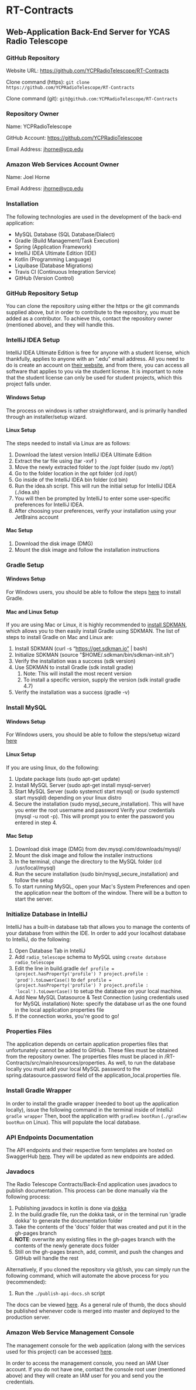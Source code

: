 # RT-Contracts

## Web-Application Back-End Server for YCAS Radio Telescope

### GitHub Repository
Website URL: https://github.com/YCPRadioTelescope/RT-Contracts

Clone command (https): ```git clone https://github.com/YCPRadioTelescope/RT-Contracts```

Clone command (git): ```git@github.com:YCPRadioTelescope/RT-Contracts```

### Repository Owner
Name: YCPRadioTelescope

GitHub Account: https://github.com/YCPRadioTelescope

Email Address: jhorne@ycp.edu

### Amazon Web Services Account Owner
Name: Joel Horne

Email Address: jhorne@ycp.edu

### Installation

The following technologies are used in the development of the back-end application:

* MySQL Database (SQL Database/Dialect)
* Gradle (Build Management/Task Execution)
* Spring (Application Framework)
* IntelliJ IDEA Ultimate Edition (IDE)
* Kotlin (Programming Language)
* Liquibase (Database Migrations)
* Travis CI (Continuous Integration Service)
* GitHub (Version Control)

### GitHub Repository Setup

You can clone the repository using either the https or the git commands supplied above, but in order to contribute
to the repository, you must be added as a contributor. To achieve this, contact the repository owner (mentioned 
above), and they will handle this.

### IntelliJ IDEA Setup

IntelliJ IDEA Ultimate Edition is free for anyone with a student license, which thankfully, applies to anyone
with an ".edu" email address. All you need to do is create an account on [their website](https://account.jetbrains.com),
and from there, you can access all software that applies to you via the student license. It is important to note that the student license can only be used for student projects, which this project falls under.

#### Windows Setup

The process on windows is rather straightforward, and is primarily handled through an installer/setup wizard. 

#### Linux Setup

The steps needed to install via Linux are as follows:

1. Download the latest version IntelliJ IDEA Ultimate Edition
2. Extract the tar file using (tar -xvf <filename>)
3. Move the newly extracted folder to the /opt folder (sudo mv <folder-name> /opt/)
4. Go to the folder location in the opt folder (cd /opt/<folder-name>)
5. Go inside of the IntelliJ IDEA bin folder (cd bin)
6. Run the idea.sh script. This will run the initial setup for IntelliJ IDEA (./idea.sh)
7. You will then be prompted by IntelliJ to enter some user-specific preferences for IntelliJ IDEA.
8. After choosing your preferences, verify your installation using your JetBrains account 

#### Mac Setup
1.  Download the disk image (DMG)
2.  Mount the disk image and follow the installation instructions

### Gradle Setup

#### Windows Setup
For Windows users, you should be able to follow the steps [here](https://gradle.org/install) to install Gradle.

#### Mac and Linux Setup
If you are using Mac or Linux, it is highly recommended to [install SDKMAN](https://sdkman.io/), which allows you
to then easily install Gradle using SDKMAN. The list of steps to install Gradle on Mac and Linux are:

1. Install SDKMAN (curl -s “https://get.sdkman.io” | bash)
2. Initialize SDKMAN (source "$HOME/.sdkman/bin/sdkman-init.sh")
3. Verify the installation was a success (sdk version)
4. Use SDKMAN to install Gradle (sdk install gradle) 
    1. Note: This will install the most recent version
    2. To install a specific version, supply the version (sdk install gradle 4.7)
5. Verify the installation was a success (gradle -v)

### Install MySQL

#### Windows Setup
For Windows users, you should be able to follow the steps/setup wizard [here](https://dev.mysql.com/downloads/mysql/)

#### Linux Setup
If you are using linux, do the following:

1. Update package lists (sudo apt-get update)
2. Install MySQL Server (sudo apt-get install mysql-server)
3. Start MySQL Server (sudo systemctl start mysql) or (sudo systemctl start mysqld) depending on your linux distro
4. Secure the installation (sudo mysql_secure_installation). This will have you enter the root username and password
Verify your credentials (mysql -u root -p). This will prompt you to enter the password you entered in step 4.

#### Mac Setup
1.  Download disk image (DMG) from dev.mysql.com/downloads/mysql/
2.  Mount the disk image and follow the installer instructions
3.  In the terminal, change the directory to the MySQL folder (cd /usr/local/mysql)
4.  Run the secure installation (sudo bin/mysql_secure_installation) and follow the setup
5.  To start running MySQL, open your Mac's System Preferences and open the application near the bottom of the window.  There will be a button to start the server.

### Initialize Database in IntelliJ

IntelliJ has a built-in database tab that allows you to manage the contents of your database from within the IDE.
In order to add your localhost database to IntelliJ, do the following:

1. Open Database Tab in IntelliJ
2. Add ```radio_telescope``` schema to MySQL using ```create database radio_telescope```
3. Edit the line in build.gradle
```def profile = (project.hasProperty('profile') ? project.profile : 'prod').toLowerCase()```
to
```def profile = (project.hasProperty('profile') ? project.profile : 'local').toLowerCase()```
to setup the database on your local machine.
4. Add New MySQL Datasource & Test Connection (using credentials used for MySQL installation)
Note: specify the database url as the one found in the local application properties file 
5. If the connection works, you're good to go!

### Properties Files

The application depends on certain application properties files that unfortunately cannot be added to GitHub.
These files must be obtained from the repository owner. The properties files must be placed in /RT-Contracts/src/main/resources/properties.
As well, to run the database locally you must add your local MySQL password to the spring.datasource.password field of the application_local.properties file. 

### Install Gradle Wrapper

In order to install the gradle wrapper (needed to boot up the application locally), issue the following
command in the terminal inside of IntelliJ:
```gradle wrapper```
Then, boot the application with ```gradlew bootRun``` (```./gradlew bootRun``` on Linux). This will populate the local database.

### API Endpoints Documentation

The API endpoints and their respective form templates are hosted on SwaggerHub [here](https://app.swaggerhub.com/apis-docs/jhorne98/radio-telescope_back_end_api/3.5.0#/).
They will be updated as new endpoints are added.

### Javadocs

The Radio Telescope Contracts/Back-End application uses javadocs to publish documentation. This process can be
done manually via the following process: 

1. Publishing javadocs in kotlin is done via [dokka](https://github.com/Kotlin/dokka)
2. In the build.gradle file, run the dokka task, or in the terminal run 'gradle dokka' to generate the documentation folder
3. Take the contents of the 'docs' folder that was created and put it in the gh-pages branch
4. **NOTE**: overwrite any existing files in the gh-pages branch with the contents of the newly generate docs folder
5. Still on the gh-pages branch, add, commit, and push the changes and GitHub will handle the rest

Alternatively, if you cloned the repository via git/ssh, you can simply run the following command,
which will automate the above process for you (recommended):

1. Run the ```./publish-api-docs.sh``` script

The docs can be viewed [here](https://cspath1.github.io/RT-Contracts). As a general rule of thumb, the docs
should be published whenever code is merged into master and deployed to the production server.

### Amazon Web Service Management Console

The management console for the web application (along with the services used for this project) can be 
accessed [here](https://317377631261.signin.aws.amazon.com/console).

In order to access the management console, you need an IAM User account. If you do not have one, contact the 
console root user (mentioned above) and they will create an IAM user for you and send you the credentials.
